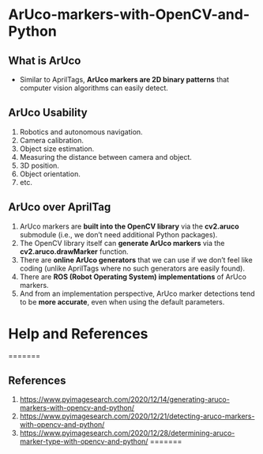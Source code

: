 # ArUco-markers-with-OpenCV-and-Python

## What is ArUco
- Similar to AprilTags, **ArUco markers are 2D binary patterns** that computer 
vision algorithms can easily detect.

## ArUco Usability
1. Robotics and autonomous navigation.
1. Camera calibration.
1. Object size estimation.
1. Measuring the distance between camera and object.
1. 3D position.
1. Object orientation.
1. etc.

## ArUco over AprilTag
1. ArUco markers are **built into the OpenCV library** via the **cv2.aruco** 
submodule (i.e., we don’t need additional Python packages).
1. The OpenCV library itself can **generate ArUco markers** via the 
**cv2.aruco.drawMarker** function.
1. There are **online ArUco generators** that we can use if we don’t feel like 
coding (unlike AprilTags where no such generators are easily found).
1. There are **ROS (Robot Operating System) implementations** of ArUco markers.
1. And from an implementation perspective, ArUco marker detections tend to be 
**more accurate**, even when using the default parameters.


#  Help and References
=======
## References
1. https://www.pyimagesearch.com/2020/12/14/generating-aruco-markers-with-opencv-and-python/
1. https://www.pyimagesearch.com/2020/12/21/detecting-aruco-markers-with-opencv-and-python/
1. https://www.pyimagesearch.com/2020/12/28/determining-aruco-marker-type-with-opencv-and-python/
=======

